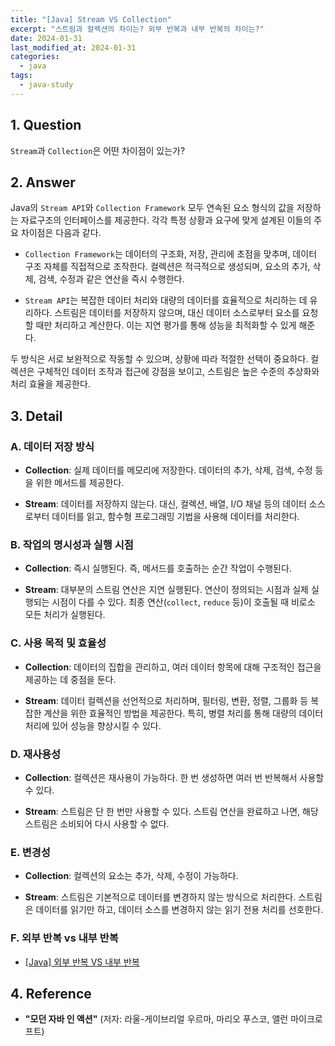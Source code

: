 ```yaml
---
title: "[Java] Stream VS Collection"
excerpt: "스트림과 컬렉션의 차이는? 외부 반복과 내부 반복의 차이는?"
date: 2024-01-31
last_modified_at: 2024-01-31
categories:
  - java
tags:
  - java-study
---
```


## 1. Question

`Stream`과 `Collection`은 어떤 차이점이 있는가?

## 2. Answer

Java의 `Stream API`와 `Collection Framework` 모두 연속된 요소 형식의 값을 저장하는 자료구조의 인터페이스를 제공한다. 각각 특정 상황과 요구에 맞게 설계된 이들의 주요 차이점은 다음과 같다.

* `Collection Framework`는 데이터의 구조화, 저장, 관리에 초점을 맞추며, 데이터 구조 자체를 직접적으로 조작한다. 컬렉션은 적극적으로 생성되며, 요소의 추가, 삭제, 검색, 수정과 같은 연산을 즉시 수행한다.

* `Stream API`는 복잡한 데이터 처리와 대량의 데이터를 효율적으로 처리하는 데 유리하다. 스트림은 데이터를 저장하지 않으며, 대신 데이터 소스로부터 요소를 요청할 때만 처리하고 계산한다. 이는 지연 평가를 통해 성능을 최적화할 수 있게 해준다.

두 방식은 서로 보완적으로 작동할 수 있으며, 상황에 따라 적절한 선택이 중요하다. 컬렉션은 구체적인 데이터 조작과 접근에 강점을 보이고, 스트림은 높은 수준의 추상화와 처리 효율을 제공한다.

## 3. Detail

### A. 데이터 저장 방식

* **Collection**: 실제 데이터를 메모리에 저장한다. 데이터의 추가, 삭제, 검색, 수정 등을 위한 메서드를 제공한다.

* **Stream**: 데이터를 저장하지 않는다. 대신, 컬렉션, 배열, I/O 채널 등의 데이터 소스로부터 데이터를 읽고, 함수형 프로그래밍 기법을 사용해 데이터를 처리한다.

### B. 작업의 명시성과 실행 시점

* **Collection**: 즉시 실행된다. 즉, 메서드를 호출하는 순간 작업이 수행된다.

* **Stream**: 대부분의 스트림 연산은 지연 실행된다. 연산이 정의되는 시점과 실제 실행되는 시점이 다를 수 있다. 최종 연산(`collect`, `reduce` 등)이 호출될 때 비로소 모든 처리가 실행된다.

### C. 사용 목적 및 효율성

* **Collection**: 데이터의 집합을 관리하고, 여러 데이터 항목에 대해 구조적인 접근을 제공하는 데 중점을 둔다.

* **Stream**: 데이터 컬렉션을 선언적으로 처리하며, 필터링, 변환, 정렬, 그룹화 등 복잡한 계산을 위한 효율적인 방법을 제공한다. 특히, 병렬 처리를 통해 대량의 데이터 처리에 있어 성능을 향상시킬 수 있다.

### D. 재사용성

* **Collection**: 컬렉션은 재사용이 가능하다. 한 번 생성하면 여러 번 반복해서 사용할 수 있다.

* **Stream**: 스트림은 단 한 번만 사용할 수 있다. 스트림 연산을 완료하고 나면, 해당 스트림은 소비되어 다시 사용할 수 없다.

### E. 변경성

* **Collection**: 컬렉션의 요소는 추가, 삭제, 수정이 가능하다.

* **Stream**: 스트림은 기본적으로 데이터를 변경하지 않는 방식으로 처리한다. 스트림은 데이터를 읽기만 하고, 데이터 소스를 변경하지 않는 읽기 전용 처리를 선호한다.

### F. 외부 반복 vs 내부 반복

* [[Java] 외부 반복 VS 내부 반복](https://burningfalls.github.io/java/external-iteration-vs-internal-iteration/)

## 4. Reference

* **"모던 자바 인 액션"** (저자: 라울-게이브리얼 우르마, 마리오 푸스코, 앨런 마이크로프트)